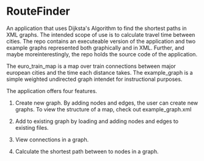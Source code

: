 RouteFinder
===========

An application that uses Dijksta's Algorithm to find the shortest paths in XML graphs. The intended scope of use
is to calculate travel time between cities. The repo contains an executeable version of the application and two example 
graphs represented both graphically and in XML. Further, and maybe moreinterestingly, the repo holds the source code 
of the application.

The euro_train_map is a map over train connections between major european cities and the time each distance takes.
The example_graph is a simple weighted undirected graph intendet for instructional purposes.

The application offers four features.

1. Create new graph. By adding nodes and edges, the user can create new graphs. To view the structure of a map, check
   out example_graph.xml

2. Add to existing graph by loading and adding nodes and edges to existing files.

3. View connections in a graph.

4. Calculate the shortest path between to nodes in a graph.

